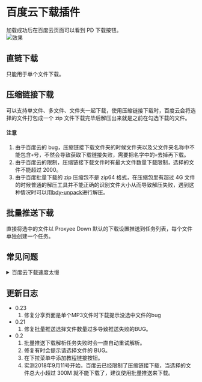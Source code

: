# 百度云下载插件

加载成功后在百度云页面可以看到 PD 下载按钮。  
![效果](https://github.com/proxyee-down-org/proxyee-down-extension/raw/master/baiduYun/.imgs/example1.png)

## 直链下载

只能用于单个文件下载。

## 压缩链接下载

可以支持单文件、多文件、文件夹一起下载，使用压缩链接下载时，百度云会将选择的文件打包成一个 zip 文件下载完毕后解压出来就是之前在勾选下载的文件。

#### 注意

1. 由于百度云的 bug，压缩链接下载文件夹的时候文件夹以及父文件夹名称中不能包含`+`号，不然会导致获取下载链接失败，需要把名字中的`+`去掉再下载。
2. 由于百度云的限制，压缩链接下载文件时有最大文件数量下载限制，选择的文件不能超过 2000。
3. 由于百度批量下载的 zip 压缩包不是 zip64 格式，在压缩包里有超过 4G 文件的时候普通的解压工具并不能正确的识别文件大小从而导致解压失败，遇到这种情况时可以用[bdy-unpack](https://github.com/monkeyWie/bdy-unpack)进行解压。

## 批量推送下载

直接将选中的文件以 Proxyee Down 默认的下载设置推送到任务列表，每个文件单独创建一个任务。

## 常见问题

<details>
  <summary>百度云下载速度太慢</summary>

**新建任务时调高分段数，若还是下载慢可以尝试将资源分享，然后退出帐号或者开启隐私窗口访问下载(避免帐号被限速)**

</details>

## 更新日志
- 0.23
  1. 修复分享页面是单个MP3文件时下载提示没选中文件的bug
- 0.21
  1. 修复批量推送选择文件数量过多导致推送失败的BUG。
- 0.2
  1. 批量推送下载解析任务失败时会一直自动重试解析。
  2. 修复有时会提示请选择文件的 BUG。
  3. 在下拉菜单中添加教程链接按钮。
  4. 实测2018年9月11号开始，百度云已经限制了压缩链接下载，当选择的文件总大小超过 300M 就不能下载了，建议使用批量推送来下载。
